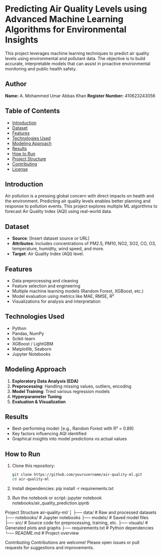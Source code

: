 
# Predicting Air Quality Levels using Advanced Machine Learning Algorithms for Environmental Insights

This project leverages machine learning techniques to predict air quality levels using environmental and pollutant data. The objective is to build accurate, interpretable models that can assist in proactive environmental monitoring and public health safety.

## Author  
**Name:** A. Mohammed Umar Abbas Khan
**Register Number:** 410623243056

## Table of Contents

- [Introduction](#introduction)
- [Dataset](#dataset)
- [Features](#features)
- [Technologies Used](#technologies-used)
- [Modeling Approach](#modeling-approach)
- [Results](#results)
- [How to Run](#how-to-run)
- [Project Structure](#project-structure)
- [Contributing](#contributing)
- [License](#license)

## Introduction

Air pollution is a pressing global concern with direct impacts on health and the environment. Predicting air quality levels enables better planning and response to pollution events. This project explores multiple ML algorithms to forecast Air Quality Index (AQI) using real-world data.

## Dataset

- **Source**: [Insert dataset source or URL]
- **Attributes**: Includes concentrations of PM2.5, PM10, NO2, SO2, CO, O3, temperature, humidity, wind speed, and more.
- **Target**: Air Quality Index (AQI) level.

## Features

- Data preprocessing and cleaning
- Feature selection and engineering
- Multiple machine learning models (Random Forest, XGBoost, etc.)
- Model evaluation using metrics like MAE, RMSE, R²
- Visualizations for analysis and interpretation

## Technologies Used

- Python
- Pandas, NumPy
- Scikit-learn
- XGBoost / LightGBM
- Matplotlib, Seaborn
- Jupyter Notebooks

## Modeling Approach

1. **Exploratory Data Analysis (EDA)**
2. **Preprocessing**: Handling missing values, outliers, encoding
3. **Model Training**: Tried various regression models
4. **Hyperparameter Tuning**
5. **Evaluation & Visualization**

## Results

- Best-performing model: [e.g., Random Forest with R² = 0.89]
- Key factors influencing AQI identified
- Graphical insights into model predictions vs actual values

## How to Run

1. Clone this repository:
   ```bash
   git clone https://github.com/yourusername/air-quality-ml.git
   cd air-quality-ml

2. Install dependencies:
pip install -r requirements.txt

3. Run the notebook or script:
jupyter notebook notebooks/air_quality_prediction.ipynb

Project Structure
air-quality-ml/
│
├── data/                   # Raw and processed datasets
├── notebooks/              # Jupyter notebooks
├── models/                 # Saved model files
├── src/                    # Source code for preprocessing, training, etc.
├── visuals/                # Generated plots and graphs
├── requirements.txt        # Python dependencies
└── README.md               # Project overview

Contributing
Contributions are welcome! Please open issues or pull requests for suggestions and improvements.

